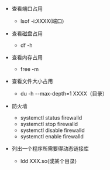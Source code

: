 

- 查看端口占用
  - lsof -i:XXXX(端口)

- 查看磁盘占用
  - df -h
  
- 查看内存占用
  - free -m
  
- 查看文件大小占用
  - du -h --max-depth=1 XXXX（目录）

- 防火墙
  - systemctl status firewalld
  - systemctl stop firewalld
  - systemctl disable firewalld
  - systemctl enable firewalld

- 列出一个程序所需要得动态链接库
  - ldd XXX.so(或某个目录)
